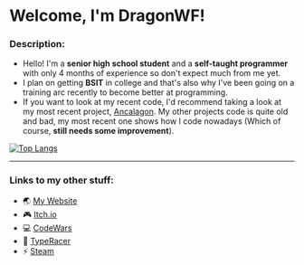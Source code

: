 # Welcome, I'm DragonWF!

### Description:
- Hello! I'm a **senior high school student** and a **self-taught programmer** with only 4 months of experience so don't expect much from me yet.
- I plan on getting **BSIT** in college and that's also why I've been going on a training arc recently to become better at programming.
- If you want to look at my recent code, I'd recommend taking a look at my most recent project, [Ancalagon](https://github.com/DragunWF/Ancalagon). My other
  projects code is quite old and bad, my most recent one shows how I code nowadays (Which of course, **still needs some improvement**).

[![Top Langs](https://github-readme-stats.vercel.app/api/top-langs/?username=DragunWF&layout=compact&theme=merko)](https://github.com/anuraghazra/github-readme-stats)

---

### Links to my other stuff:
- :earth_asia: [My Website](https://dragonwf.netlify.app/) 
- :video_game: [Itch.io](https://dragonwf.itch.io/) 
- :computer: [CodeWars](https://www.codewars.com/users/DragonWF) 
- :checkered_flag: [TypeRacer](https://data.typeracer.com/pit/profile?user=dragonwf) 
- :zap: [Steam](https://steamcommunity.com/profiles/76561198201145658)
